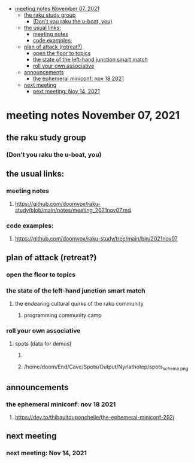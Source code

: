 - [meeting notes November 07, 2021](#org141ff34)
  - [the raku study group](#orgf3f132e)
    - [(Don't you raku the u-boat, you)](#orgfe9f8ad)
  - [the usual links:](#orgeaef269)
    - [meeting notes](#orgf0c4f16)
    - [code examples:](#org21a815d)
  - [plan of attack (retreat?)](#org504a639)
    - [open the floor to topics](#org27426a4)
    - [the state of the left-hand junction smart match](#org5404b5e)
    - [roll your own associative](#org8bf2ae2)
  - [announcements](#org85a3b15)
    - [the ephemeral miniconf: nov 18 2021](#org76a0c74)
  - [next meeting](#org53c94ee)
    - [next meeting: Nov 14, 2021](#org1908ccd)


<a id="org141ff34"></a>

# meeting notes November 07, 2021


<a id="orgf3f132e"></a>

## the raku study group


<a id="orgfe9f8ad"></a>

### (Don't you raku the u-boat, you)


<a id="orgeaef269"></a>

## the usual links:


<a id="orgf0c4f16"></a>

### meeting notes

1.  <https://github.com/doomvox/raku-study/blob/main/notes/meeting_2021nov07.md>


<a id="org21a815d"></a>

### code examples:

1.  <https://github.com/doomvox/raku-study/tree/main/bin/2021nov07>


<a id="org504a639"></a>

## plan of attack (retreat?)


<a id="org27426a4"></a>

### open the floor to topics


<a id="org5404b5e"></a>

### the state of the left-hand junction smart match

1.  the endearing cultural quirks of the raku community

    1.  programming community camp


<a id="org8bf2ae2"></a>

### roll your own associative

1.  spots (data for demos)

    1.  
    
    2.  /home/doom/End/Cave/Spots/Output/Nyrlathotep/spots<sub>schema.png</sub>


<a id="org85a3b15"></a>

## announcements


<a id="org76a0c74"></a>

### the ephemeral miniconf: nov 18 2021

1.  <https://dev.to/thibaultduponchelle/the-ephemeral-miniconf-292j>


<a id="org53c94ee"></a>

## next meeting


<a id="org1908ccd"></a>

### next meeting: Nov 14, 2021
